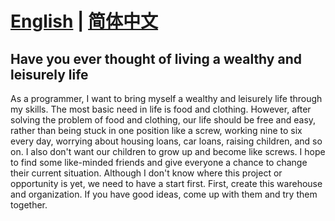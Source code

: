 # [English](README_EN.md) | [简体中文](README_ZH.md)
## Have you ever thought of living a wealthy and leisurely life
As a programmer, I want to bring myself a wealthy and leisurely life through my skills. The most basic need in life is food and clothing. However, after solving the problem of food and clothing, our life should be free and easy, rather than being stuck in one position like a screw, working nine to six every day, worrying about housing loans, car loans, raising children, and so on. I also don't want our children to grow up and become like screws. I hope to find some like-minded friends and give everyone a chance to change their current situation. Although I don't know where this project or opportunity is yet, we need to have a start first. First, create this warehouse and organization. If you have good ideas, come up with them and try them together.
